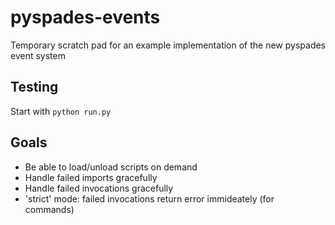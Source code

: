 pyspades-events
===============

Temporary scratch pad for an example implementation of the new pyspades event system

Testing
-------

Start with `python run.py`

Goals
-----
* Be able to load/unload scripts on demand
* Handle failed imports gracefully
* Handle failed invocations gracefully
* 'strict' mode: failed invocations return error immideately (for commands)
